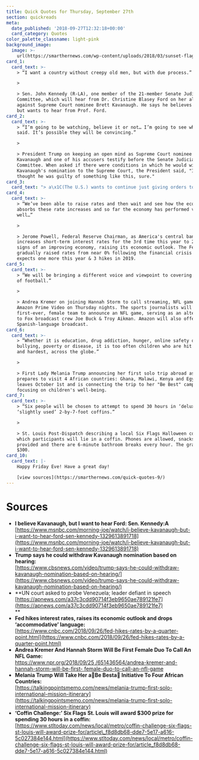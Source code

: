 ```yaml
---
title: Quick Quotes for Thursday, September 27th
section: quickreads
meta:
  date_published: '2018-09-27T12:32:18+00:00'
  card_category: Quotes
color_palette_classname: light-pink
background_image:
  image: >-
    url(https://smarthernews.com/wp-content/uploads/2018/03/sunset-flag-america-fields-scaled.jpg)
card_1:
  card_text: >-
    > “I want a country without creepy old men, but with due process.”

    > 

    > Sen. John Kennedy (R-LA), one member of the 21-member Senate Judiciary
    Committee, which will hear from Dr. Christine Blasey Ford on her allegations
    against Supreme Court nominee Brett Kavanaugh. He says he believes Kavanaugh
    but wants to hear from Prof. Ford.
card_2:
  card_text: >-
    > “I’m going to be watching, believe it or not… I’m going to see what’s
    said. It’s possible they will be convincing.”

    > 

    > President Trump on keeping an open mind as Supreme Court nominee Brett
    Kavanaugh and one of his accusers testify before the Senate Judiciary
    Committee. When asked if there were conditions in which he would withdraw
    Kavanaugh's nomination to the Supreme Court, the President said, "If I
    thought he was guilty of something like this, sure."
card_3:
  card_text: "> a\x1C(The U.S.) wants to continue just giving orders to the world as though the world were its own property. Venezuela will never give in.”\n> \n> President Nichola Maduro of Venezuela, in a surprise visit & speech to the United Nations Wednesday night, after 6 countries (not including the U.S.) asked the UN to investigate Venezuela for crimes against humanity; the U.S. has sanctioned Venezuelan officials for human rights violations & corruption."
card_4:
  card_text: >-
    > “We’ve been able to raise rates and then wait and see how the economy
    absorbs these rate increases and so far the economy has performed very
    well…”

    > 

    > Jerome Powell, Federal Reserve Chairman, as America's central bank
    increases short-term interest rates for the 3rd time this year to 2-2.25% on
    signs of an improving economy, raising its economic outlook. The Fed has
    gradually raised rates from near 0% following the financial crisis and
    expects one more this year & 3 hikes in 2019.
card_5:
  card_text: >-
    > “We will be bringing a different voice and viewpoint to covering the game
    of football.”

    > 

    > Andrea Kremer on joining Hannah Storm to call streaming, NFL games for
    Amazon Prime Video on Thursday nights. The sports journalists will be the
    first-ever, female team to announce an NFL game, serving as an alternative
    to Fox broadcast crew Joe Buck & Troy Aikman. Amazon will also offer a UK &
    Spanish-language broadcast.
card_6:
  card_text: >-
    > “Whether it is education, drug addiction, hunger, online safety or
    bullying, poverty or disease, it is too often children who are hit first,
    and hardest, across the globe.”

    > 

    > First Lady Melania Trump announcing her first solo trip abroad as she
    prepares to visit 4 African countries: Ghana, Malawi, Kenya and Egypt. She
    leaves October 1st and is connecting the trip to her "Be Best" campaign
    focusing on children's well-being.
card_7:
  card_text: >-
    > “Six people will be chosen to attempt to spend 30 hours in ‘deluxe,’
    ‘slightly used’ 2-by-7-foot coffins.”

    > 

    > St. Louis Post-Dispatch describing a local Six Flags Halloween contest in
    which participants will lie in a coffin. Phones are allowed, snacks are
    provided and there are 6-minute bathroom breaks every hour. The grand prize?
    $300.
card_10:
  card_text: |-
    Happy Friday Eve! Have a great day!

    [view sources](https://smarthernews.com/quick-quotes-9/)
---
```

Sources
=======

*   **I believe Kavanaugh, but I want to hear Ford: Sen. Kennedy:A**  
    [https://www.msnbc.com/morning-joe/watch/i-believe-kavanaugh-but-i-want-to-hear-ford-sen-kennedy-1329613891718](https://www.msnbc.com/morning-joe/watch/i-believe-kavanaugh-but-i-want-to-hear-ford-sen-kennedy-1329613891718)
*   **Trump says he could withdraw Kavanaugh nomination based on hearing:**  
    [https://www.cbsnews.com/video/trump-says-he-could-withdraw-kavanaugh-nomination-based-on-hearing/](https://www.cbsnews.com/video/trump-says-he-could-withdraw-kavanaugh-nomination-based-on-hearing/)
*   **UN court asked to probe Venezuela; leader defiant in speech  
    [https://apnews.com/a37c3cdd90714f3eb9650ae789121fe7](https://apnews.com/a37c3cdd90714f3eb9650ae789121fe7)  
    **
*   **Fed hikes interest rates, raises its economic outlook and drops ‘accommodative’ language:**  
    [https://www.cnbc.com/2018/09/26/fed-hikes-rates-by-a-quarter-point.html](https://www.cnbc.com/2018/09/26/fed-hikes-rates-by-a-quarter-point.html)
*   **Andrea Kremer And Hannah Storm Will Be First Female Duo To Call An NFL Game:**  
    [https://www.npr.org/2018/09/25 /651436564/andrea-kremer-and- hannah-storm-will-be-first- female-duo-to-call-an-nfl-game](https://www.npr.org/2018/09/25/651436564/andrea-kremer-and-hannah-storm-will-be-first-female-duo-to-call-an-nfl-game)
*   **Melania Trump Will Take Her aBe Besta Initiative To Four African Countries:**  
    [https://talkingpointsmemo.com/news/melania-trump-first-solo-international-mission-itinerary](https://talkingpointsmemo.com/news/melania-trump-first-solo-international-mission-itinerary)
*   **‘Coffin Challenge:’ Six Flags St. Louis will award $300 prize for spending 30 hours in a coffin:**  
    [https://www.stltoday.com/news/local/metro/coffin-challenge-six-flags-st-louis-will-award-prize-for/article\_f8d8db68-dde7-5e17-a616-5c027384e144.html](https://www.stltoday.com/news/local/metro/coffin-challenge-six-flags-st-louis-will-award-prize-for/article_f8d8db68-dde7-5e17-a616-5c027384e144.html)